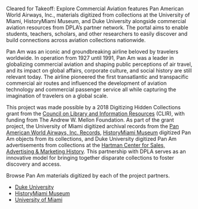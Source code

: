 Cleared for Takeoff: Explore Commercial Aviation features Pan American World Airways, Inc., materials digitized from collections at the University of Miami, HistoryMiami Museum, and Duke University alongside commercial aviation resources from DPLA’s partner network. The portal aims to enable students, teachers, scholars, and other researchers to easily discover and build connections across aviation collections nationwide.

Pan Am was an iconic and groundbreaking airline beloved by travelers worldwide.  In operation from 1927 until 1991, Pan Am was a leader in globalizing commercial aviation and shaping public perceptions of air travel, and its impact on global affairs, corporate culture, and social history are still relevant today. The airline pioneered the first transatlantic and transpacific commercial air routes and influenced the development of aviation technology and commercial passenger service all while capturing the imagination of travelers on a global scale.

This project was made possible by a 2018 Digitizing Hidden Collections grant from the [Council on Library and Information Resources](https://www.clir.org/)  (CLIR), with funding from The Andrew W. Mellon Foundation. As part of the grant project, the University of Miami digitized archival records from the [Pan American World Airways, Inc. Records](https://merrick.library.miami.edu/specialCollections/asm0341/), [HistoryMiami Museum](https://www.historymiami.org/) digitized Pan Am objects from its collections, and Duke University digitized Pan Am advertisements from collections at the [Hartman Center for Sales, Advertising & Marketing History](https://library.duke.edu/rubenstein/hartman). This partnership with DPLA serves as an innovative model for bringing together disparate collections to foster discovery and access.

Browse Pan Am materials digitized by each of the project partners.

* [Duke University](https://aviation.dp.la/search?provider=%22Duke%20University%20Libraries%22)
* [HistoryMiami Museum](https://aviation.dp.la/search?provider=%22HistoryMiami%20Museum%22)
* [University of Miami](https://aviation.dp.la/search?provider=%22University%20of%20Miami%20Libraries%22)

